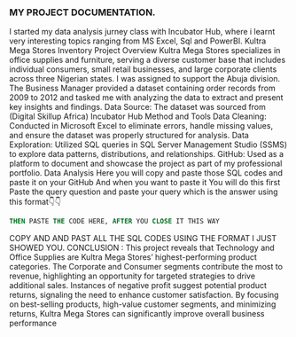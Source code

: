 ### MY PROJECT DOCUMENTATION.
I started my data analysis jurney class with Incubator Hub, where i learnt very interesting topics ranging 
from MS Excel, Sql and PowerBI.
Kultra Mega Stores Inventory
Project Overview
Kultra Mega Stores specializes in office supplies and furniture, serving a diverse customer base
that includes individual consumers, small retail businesses, and large corporate clients across
three Nigerian states. I was assigned to support the Abuja division. The Business Manager
provided a dataset containing order records from 2009 to 2012 and tasked me with analyzing
the data to extract and present key insights and findings.
Data Source: The dataset was sourced from (Digital Skillup Africa) Incubator Hub
Method and Tools
Data Cleaning: Conducted in Microsoft Excel to eliminate errors, handle missing values, and
ensure the dataset was properly structured for analysis.
Data Exploration: Utilized SQL queries in SQL Server Management Studio (SSMS) to explore
data patterns, distributions, and relationships.
GitHub: Used as a platform to document and showcase the project as part of my professional
portfolio.
Data Analysis
Here you will copy and paste those SQL codes and paste it on your GitHub
And when you want to paste it
You will do this first
Paste the query question and paste your query which is the answer using this format👇👇
``` SQL
THEN PASTE THE CODE HERE, AFTER YOU CLOSE IT THIS WAY
```
COPY AND AND PAST ALL THE SQL CODES USING THE FORMAT I JUST SHOWED YOU.
CONCLUSION :
This project reveals that Technology and Office Supplies are Kultra Mega Stores’
highest-performing product categories. The Corporate and Consumer segments contribute the
most to revenue, highlighting an opportunity for targeted strategies to drive additional sales.
Instances of negative profit suggest potential product returns, signaling the need to enhance
customer satisfaction. By focusing on best-selling products, high-value customer segments, and
minimizing returns, Kultra Mega Stores can significantly improve overall business performance
